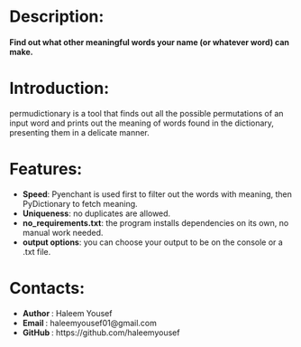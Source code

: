 # Description:
<h4>Find out what other meaningful words your name (or whatever word) can make.</h4>

# Introduction:
permudictionary is a tool that finds out all the possible permutations of an input word and prints out the meaning of words found in the dictionary, presenting them in a delicate manner.

# Features:
<ul>
<li><b>Speed</b>: Pyenchant is used first to filter out the words with meaning, then PyDictionary to fetch meaning.</li>
<li><b>Uniqueness</b>: no duplicates are allowed.</li>
<li><b>no_requirements.txt</b>: the program installs dependencies on its own, no manual work needed.</li>
<li><b>output options</b>: you can choose your output to be on the console or a .txt file.</li>
</ul>
 
# Contacts:
<ul>
<li><b>Author </b>: Haleem Yousef </li>
<li><b>Email  </b>: haleemyousef01@gmail.com </li>
<li><b>GitHub </b>: https://github.com/haleemyousef </li>
</ul>
